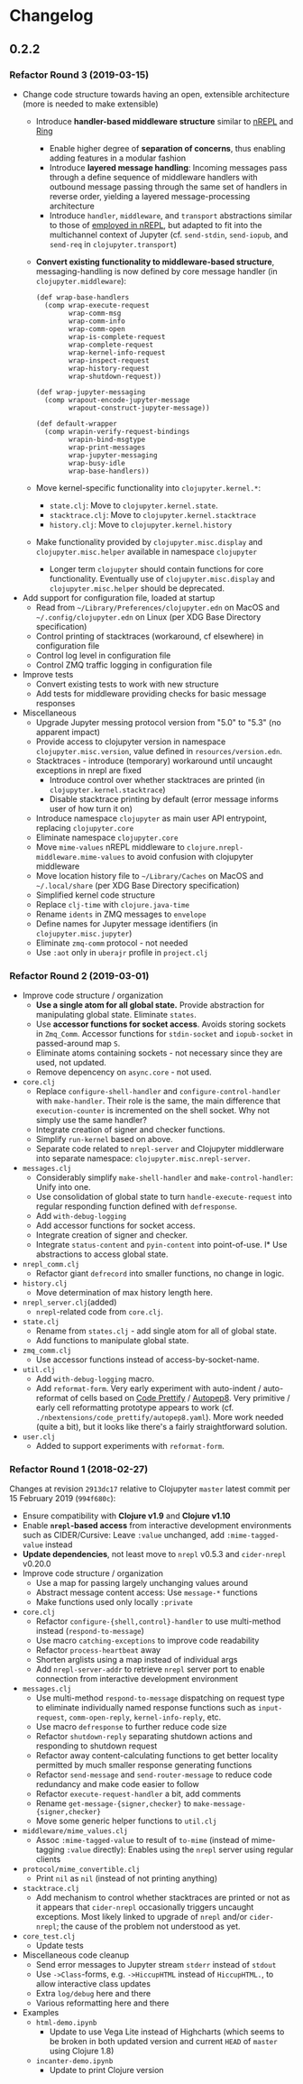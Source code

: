 # Changelog

## 0.2.2

### Refactor Round 3 (2019-03-15)

* Change code structure towards having an open, extensible architecture (more is needed to make extensible)
  * Introduce **handler-based middleware structure** similar to [nREPL](https://nrepl.org) and
  [Ring](https://github.com/ring-clojure/ring)
    * Enable higher degree of **separation of concerns**, thus enabling adding features in a
    modular fashion
    * Introduce **layered message handling**: Incoming messages pass through a define sequence of
    middleware handlers with outbound message passing through the same set of handlers in
    reverse order, yielding a layered message-processing architecture
    * Introduce  `handler`, `middleware`, and `transport` abstractions similar to those of
    [employed in nREPL](https://nrepl.org/nrepl/0.6.0/design/transports.html), but adapted
    to fit into the multichannel context of Jupyter (cf. `send-stdin`, `send-iopub`, and
    `send-req` in `clojupyter.transport`)
  * **Convert existing functionality to middleware-based structure**, messaging-handling is now defined
    by core message handler (in `clojupyter.middleware`):

    ```
    (def wrap-base-handlers
      (comp wrap-execute-request
            wrap-comm-msg
            wrap-comm-info
            wrap-comm-open
            wrap-is-complete-request
            wrap-complete-request
            wrap-kernel-info-request
            wrap-inspect-request
            wrap-history-request
            wrap-shutdown-request))

    (def wrap-jupyter-messaging
      (comp wrapout-encode-jupyter-message
            wrapout-construct-jupyter-message))

    (def default-wrapper
      (comp wrapin-verify-request-bindings
            wrapin-bind-msgtype
            wrap-print-messages
            wrap-jupyter-messaging
            wrap-busy-idle
            wrap-base-handlers))
    ```

  * Move kernel-specific functionality into `clojupyter.kernel.*`:
    * `state.clj`: Move to `clojupyter.kernel.state`.
    * `stacktrace.clj`: Move to `clojupyter.kernel.stacktrace`
    * `history.clj`: Move to `clojupyter.kernel.history`
  * Make functionality provided by `clojupyter.misc.display` and `clojupyter.misc.helper`
    available in namespace `clojupyter`
    * Longer term `clojupyter` should contain functions for core functionality. Eventually
      use of `clojupyter.misc.display` and `clojupyter.misc.helper` should be deprecated.
* Add support for configuration file, loaded at startup
  * Read from `~/Library/Preferences/clojupyter.edn` on MacOS and `~/.config/clojupyter.edn` on
  Linux (per XDG Base Directory specification)
  * Control printing of stacktraces (workaround, cf elsewhere) in configuration file
  * Control log level in configuration file
  * Control ZMQ traffic logging in configuration file
* Improve tests
  * Convert existing tests to work with new structure
  * Add tests for middleware providing checks for basic message responses
* Miscellaneous
  * Upgrade Jupyter messing protocol version from "5.0" to "5.3" (no
  apparent impact)
  * Provide access to clojupyter version in namespace
    `clojupyter.misc.version`, value defined in `resources/version.edn`.
  * Stacktraces - introduce (temporary) workaround until uncaught exceptions in nrepl are fixed
    * Introduce control over whether stacktraces are printed (in `clojupyter.kernel.stacktrace`)
    * Disable stacktrace printing by default (error message informs user of how turn it on)
  * Introduce namespace `clojupyter` as main user API entrypoint, replacing `clojupyter.core`
  * Eliminate namespace `clojupyter.core`
  * Move `mime-values` nREPL middleware to `clojure.nrepl-middleware.mime-values` to avoid confusion
    with clojupyter middleware
  * Move location history file to `~/Library/Caches` on MacOS and `~/.local/share` (per XDG Base
    Directory specification)
  * Simplified kernel code structure
  * Replace `clj-time` with `clojure.java-time`
  * Rename `idents` in ZMQ messages to `envelope`
  * Define names for Jupyter message identifiers (in `clojupyter.misc.jupyter`)
  * Eliminate `zmq-comm` protocol - not needed
  * Use `:aot` only in `uberajr` profile in `project.clj`

### Refactor Round 2 (2019-03-01)

* Improve code structure / organization
  * **Use a single atom for all global state.** Provide abstraction for manipulating
    global state.  Eliminate `states`.
  * Use **accessor functions for socket access**. Avoids storing sockets in `Zmq_Comm`.
   Accessor functions for `stdin-socket` and `iopub-socket` in passed-around map `S`.
  * Eliminate atoms containing sockets - not necessary since they are used, not updated.
  * Remove depencency on `async.core` - not used.   
* `core.clj`
  * Replace `configure-shell-handler` and `configure-control-handler` with `make-handler`.  Their
   role is the same, the main difference that `execution-counter` is incremented on the shell
   socket.  Why not simply use the same handler?
  * Integrate creation of signer and checker functions.
  * Simplify `run-kernel` based on above.
  * Separate code related to `nrepl-server` and Clojupyter middlerware into separate namespace:
   `clojupyter.misc.nrepl-server`.
* `messages.clj`
  * Considerably simplify `make-shell-handler` and `make-control-handler`: Unify into one.
  * Use consolidation of global state to turn `handle-execute-request` into regular responding
   function defined with `defresponse`.
  * Add `with-debug-logging`
  * Add accessor functions for socket access.
  * Integrate creation of signer and checker.
  * Integrate `status-content` and `pyin-content` into point-of-use.
  l* Use abstractions to access global state.
* `nrepl_comm.clj`  
   * Refactor giant `defrecord` into smaller functions, no change in logic.
* `history.clj`
   * Move determination of max history length here.
* `nrepl_server.clj`(added)
   * `nrepl`-related code from `core.clj`.
* `state.clj`
   * Rename from `states.clj` - add single atom for all of global state.
   * Add functions to manipulate global state.
* `zmq_comm.clj`
   * Use accessor functions instead of access-by-socket-name.
* `util.clj`
   * Add `with-debug-logging` macro.
   * Add `reformat-form`.  Very early experiment with auto-indent / auto-reformat of cells based on
     [Code Prettify](https://jupyter-contrib-nbextensions.readthedocs.io/en/latest/nbextensions/code_prettify/README_code_prettify.html)
     / [Autopep8](https://github.com/kenkoooo/jupyter-autopep8). Very primitive / early cell reformatting
     prototype appears to work (cf. `./nbextensions/code_prettify/autopep8.yaml`). More work needed (quite a bit), 
     but it looks like there's a fairly straightforward solution.
* `user.clj`
  * Added to support experiments with `reformat-form`.

### Refactor Round 1 (2018-02-27)

Changes at revision `2913dc17` relative to Clojupyter `master` latest commit per 15 February 2019 (`994f680c`): 

* Ensure compatibility with **Clojure v1.9** and **Clojure v1.10**
* Enable **`nrepl`-based access** from interactive development environments such as CIDER/Cursive: 
  Leave `:value` unchanged, add `:mime-tagged-value` instead
* **Update dependencies**, not least move to `nrepl` v0.5.3 and `cider-nrepl` v0.20.0
* Improve code structure / organization
  * Use a map for passing largely unchanging values around
  * Abstract message content access: Use `message-*` functions
  * Make functions used only locally `:private`
* `core.clj`
  * Refactor `configure-{shell,control}-handler` to use multi-method instead (`respond-to-message`)
  * Use macro `catching-exceptions` to improve code readability
  * Refactor `process-heartbeat` away
  * Shorten arglists using a map instead of individual args
  * Add `nrepl-server-addr` to retrieve `nrepl` server port to enable connection from interactive
   development environment
* `messages.clj`
  * Use multi-method `respond-to-message` dispatching on request type to eliminate individually
    named response functions such as `input-request`, `comm-open-reply`, `kernel-info-reply`, etc.
  * Use macro `defresponse` to further reduce code size
  * Refactor `shutdown-reply` separating shutdown actions and responding to shutdown request
  * Refactor away content-calculating functions to get better locality permitted by much smaller response
    generating functions
  * Refactor `send-message` and `send-router-message` to reduce code redundancy and make code easier to follow
  * Refactor `execute-request-handler` a bit, add comments
  * Rename `get-message-{signer,checker}` to `make-message-{signer,checker}`
  * Move some generic helper functions to `util.clj`
* `middleware/mime_values.clj`
  * Assoc `:mime-tagged-value` to result of `to-mime` (instead of mime-tagging `:value`
    directly): Enables using the `nrepl` server using regular clients
* `protocol/mime_convertible.clj`
  * Print `nil` as `nil` (instead of not printing anything)
* `stacktrace.clj`
  * Add mechanism to control whether stacktraces are printed or not as it appears
    that `cider-nrepl` occasionally triggers uncaught exceptions. Most likely linked to upgrade of
    `nrepl` and/or `cider-nrepl`; the cause of the problem not understood as yet.
* `core_test.clj`
  * Update tests
* Miscellaneous code cleanup
  * Send error messages to Jupyter stream `stderr` instead of `stdout`
  * Use `->Class`-forms, e.g. `->HiccupHTML` instead of `HiccupHTML.`, to allow interactive class updates
  * Extra `log/debug` here and there
  * Various reformatting here and there
* Examples
  * `html-demo.ipynb`
    * Update to use Vega Lite instead of Highcharts (which seems to be broken in both updated version
     and current `HEAD` of `master` using Clojure 1.8)
  * `incanter-demo.ipynb`
    * Update to print Clojure version
